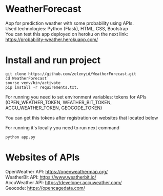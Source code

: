 # WeatherForecast
App for prediction weather with some probability using APIs. <br>
Used technologies: Python (Flask), HTML, CSS, Bootstrap <br>
You can test this app deployed on heroku on the next link: https://probability-weather.herokuapp.com/

# Install and run project

```
git clone https://github.com/zelenyid/WeatherForecast.git
cd WeatherForecast
sourse venv/bin/activate
pip install -r requirements.txt.
```

For running you need to set environment variables: tokens for APIs (OPEN_WEATHER_TOKEN, WEATHER_BIT_TOKEN, ACCU_WEATHER_TOKEN, GEOCODE_TOKEN)

You can get this tokens after registration on websites that located below

For running it's locally you need to run next command
```
python app.py
```

# Websites of APIs

OpenWeather API: https://openweathermap.org/ <br>
WeatherBit API:  https://www.weatherbit.io/ <br>
AccuWeather API: https://developer.accuweather.com/ <br>
Geocode: https://opencagedata.com/
